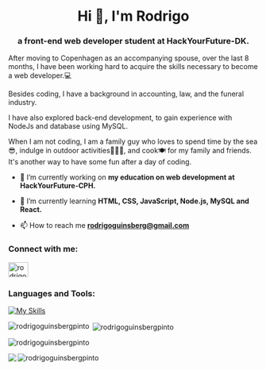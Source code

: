 <h1 align="center">Hi 👋, I'm Rodrigo</h1>

<h3 align="center">a front-end web developer student at HackYourFuture-DK.</h3>

<p align="left">After moving to Copenhagen as an accompanying spouse, over the last 8 months, I have been working hard to acquire the skills necessary to become a web developer.💻</p>

<p align="left">Besides coding, I have a background in accounting, law, and the funeral industry.<p>

<p align="left">I have also explored back-end development, to gain experience with NodeJs and database using MySQL. </p>

<p align="left"></p>

<p align="left">When I am not coding, I am a family guy who loves to spend time by the sea😎, indulge in outdoor activities🤾🏻‍♂️, and cook🍽️ for my family and friends. It's another way to have some fun after a day of coding.</p>

- 🔭 I’m currently working on **my education on web development at HackYourFuture-CPH.**

- 🌱 I’m currently learning **HTML, CSS, JavaScript, Node.js, MySQL and React.**

- 📫 How to reach me **rodrigoguinsberg@gmail.com**

<h3 align="left">Connect with me:</h3>

<p align="left"><a href="https://www.linkedin.com/in/guinsberg75/" target="blank"><img align="center" src="https://raw.githubusercontent.com/rahuldkjain/github-profile-readme-generator/master/src/images/icons/Social/linked-in-alt.svg" alt="rodrigo-guinsberg-pinto-252a29238/" height="30" width="40" /></a>
</p>

<h3 align="left">Languages and Tools:</h3>

[![My Skills](https://skillicons.dev/icons?i=js,html,css,mysql,nodejs,postman,react,vscode,git)](https://skillicons.dev)

<p><img align="left" src="https://github-readme-stats.vercel.app/api/top-langs?username=rodrigoguinsbergpinto&show_icons=true&locale=en&layout=compact" alt="rodrigoguinsbergpinto" /></p>

<p>&nbsp;<img align="center" src="https://github-readme-stats.vercel.app/api?username=rodrigoguinsbergpinto&show_icons=true&locale=en" alt="rodrigoguinsbergpinto" /></p>

<p><img align="center" src="https://github-readme-streak-stats.herokuapp.com/?user=rodrigoguinsbergpinto&" alt="rodrigoguinsbergpinto" /></p>

<a href="https://www.codewars.com/users/RGPinto" traget="_blank"><img align="left" src="https://www.codewars.com/users/RGPinto/badges/micro" /></a>

<p align="left"> <img src="https://komarev.com/ghpvc/?username=rodrigoguinsbergpinto&label=Profile%20views&color=0e75b6&style=flat" alt="rodrigoguinsbergpinto" /> </p>
